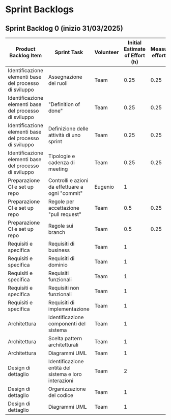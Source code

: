 # Sprint Backlogs
## Sprint Backlog 0 (inizio 31/03/2025)
| **Product Backlog Item**                               | **Sprint Task**                                       | **Volunteer** | **Initial Estimate of Effort (h)** | **Measured effort (h)** | **Remaining effort for the next sprint (h)** |
|--------------------------------------------------------|-------------------------------------------------------|---------------|------------------------------------|-------------------------|----------------------------------------------|
| Identificazione elementi base del processo di sviluppo | Assegnazione dei ruoli                                | Team          | 0.25                               | 0.25                        |                                              |
| Identificazione elementi base del processo di sviluppo | "Definition of done"                                  | Team          | 0.25                               | 0.25                        |                                              |
| Identificazione elementi base del processo di sviluppo | Definizione delle attività di uno sprint              | Team          | 0.25                               | 0.25                        |                                              |
| Identificazione elementi base del processo di sviluppo | Tipologie e cadenza di meeting                        | Team          | 0.25                               | 0.25                        |                                              |
| Preparazione CI e set up repo                          | Controlli e azioni da effettuare a ogni "commit"      | Eugenio       | 1                                  |                         |                                              |
| Preparazione CI e set up repo                          | Regole per accettazione "pull request"                | Team          | 0.5                                | 0.25                        |                                              |
| Preparazione CI e set up repo                          | Regole sui branch                                     | Team          | 0.5                                | 0.25                        |                                              |
| Requisiti e specifica                                  | Requisiti di business                                 | Team          | 1                                  |                         |                                              |
| Requisiti e specifica                                  | Requisiti di dominio                                  | Team          | 1                                  |                         |                                              |
| Requisiti e specifica                                  | Requisiti funzionali                                  | Team          | 1                                  |                         |                                              |
| Requisiti e specifica                                  | Requisiti non funzionali                              | Team          | 1                                  |                         |                                              |
| Requisiti e specifica                                  | Requisiti di implementazione                          | Team          | 1                                  |                         |                                              |
| Architettura                                           | Identificazione componenti del sistema                | Team          | 1                                  |                         |                                              |
| Architettura                                           | Scelta pattern architetturali                         | Team          | 1                                  |                         |                                              |
| Architettura                                           | Diagrammi UML                                         | Team          | 1                                  |                         |                                              |
| Design di dettaglio                                    | Identificazione entità del sistema e loro interazioni | Team          | 2                                  |                         |                                              |
| Design di dettaglio                                    | Organizzazione del codice                             | Team          | 1                                  |                         |                                              |
| Design di dettaglio                                    | Diagrammi UML                                         | Team          | 1                                  |                         |                                              |